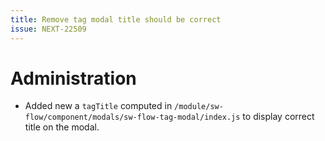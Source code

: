 ```yaml
---
title: Remove tag modal title should be correct
issue: NEXT-22509
---
```

# Administration
* Added new a `tagTitle` computed in `/module/sw-flow/component/modals/sw-flow-tag-modal/index.js` to display correct title on the modal.
